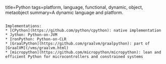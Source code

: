 title=Python
tags=platform, language, functional, dynamic, object, metaobject
summary=A dynamic language and platform.
~~~~~~

Implementations:
* [CPython](https://github.com/python/cpython): native implementation
* Jython: Python-on-JVM
* IronPython: Python-on-CLR
* [GraalPython](https://github.com/graalvm/graalpython): part of [GraalVM](/vms/graalvm.html)
* [micropython](https://github.com/micropython/micropython): lean and efficient Python for microcontrollers and constrained systems

